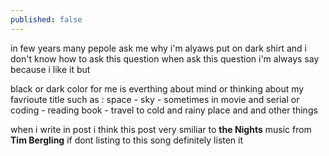 ```yaml
---
published: false
---
```

in few years many pepole ask me why i'm alyaws put on dark shirt and i don't know how to ask this question when ask this question i'm always say because i like it but 


black or dark color for me is everthing about mind or thinking about my favrioute title such as : space - sky - sometimes in movie and serial or coding - reading book - travel to cold and rainy place and and other things 

when i write in post i think this post very smiliar to **the Nights** music from **Tim Bergling** if dont listing to this song definitely listen it

